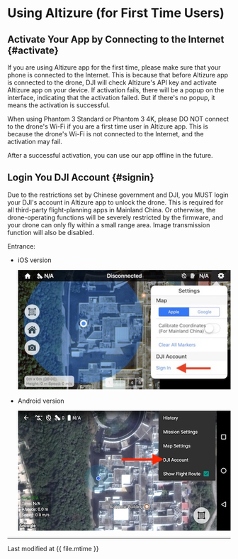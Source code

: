 # Using Altizure (for First Time Users)

## Activate Your App by Connecting to the Internet {#activate}

If you are using Altizure app for the first time, please make sure that your phone is connected to the Internet. This is because that before Altizure app is connected to the drone, DJI will check Altizure's API key and activate Altizure app on your device. If activation fails, there will be a popup on the interface, indicating that the activation failed. But if there's no popup, it means the activation is successful.

When using Phantom 3 Standard or Phantom 3 4K, please DO NOT connect to the drone's Wi-Fi if you are a first time user in Altizure app. This is because the drone's Wi-Fi is not connected to the Internet, and the activation may fail.

After a successful activation, you can use our app offline in the future.
 
## Login You DJI Account {#signin}

Due to the restrictions set by Chinese government and DJI, you MUST login your DJI's account in Altizure app to unlock the drone. This is required for all third-party flight-planning apps in Mainland China. Or otherwise, the drone-operating functions will be severely restricted by the firmware, and your drone can only fly within a small range area. Image transmission function will also be disabled.

Entrance:

* iOS version

    ![iOS-entrance](../../assets/signin-dji-ios.jpg)

* Android version

    ![Android-entrance](../../assets/signin-dji-android.jpg)

---

Last modified at {{ file.mtime }}